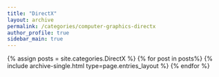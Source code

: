 ```yaml
---
title: "DirectX"  
layout: archive   
permalink: /categories/computer-graphics-directx   
author_profile: true   
sidebar_main: true  
---
```


{% assign posts = site.categories.DirectX %}
{% for post in posts%} {% include archive-single.html type=page.entries_layout %} {% endfor %}